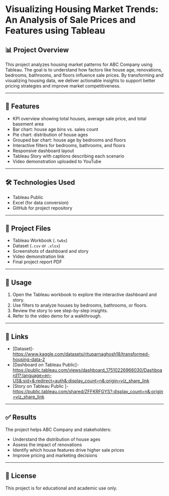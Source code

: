 # Visualizing Housing Market Trends: An Analysis of Sale Prices and Features using Tableau

## 📊 Project Overview

This project analyzes housing market patterns for ABC Company using Tableau. The goal is to understand how factors like house age, renovations, bedrooms, bathrooms, and floors influence sale prices. By transforming and visualizing housing data, we deliver actionable insights to support better pricing strategies and improve market competitiveness.

---

## 🚀 Features

- KPI overview showing total houses, average sale price, and total basement area
- Bar chart: house age bins vs. sales count
- Pie chart: distribution of house ages
- Grouped bar chart: house age by bedrooms and floors
- Interactive filters for bedrooms, bathrooms, and floors
- Responsive dashboard layout
- Tableau Story with captions describing each scenario
- Video demonstration uploaded to YouTube

---

## 🛠️ Technologies Used

- Tableau Public
- Excel (for data conversion)
- GitHub for project repository

---

## 📁 Project Files

- Tableau Workbook (`.twbx`)
- Dataset (`.csv` or `.xlsx`)
- Screenshots of dashboard and story
- Video demonstration link
- Final project report PDF

---

## 🎯 Usage

1. Open the Tableau workbook to explore the interactive dashboard and story.
2. Use filters to analyze houses by bedrooms, bathrooms, or floors.
3. Review the story to see step-by-step insights.
4. Refer to the video demo for a walkthrough.

---

## 📎 Links

- [Dataset]- https://www.kaggle.com/datasets/rituparnaghosh18/transformed-housing-data-2
- [Dashboard on Tableau Public]- https://public.tableau.com/views/dashboard_17510226966030/Dashboard1?:language=en-US&:sid=&:redirect=auth&:display_count=n&:origin=viz_share_link
- [Story on Tableau Public ]- https://public.tableau.com/shared/ZFFKRFGYS?:display_count=n&:origin=viz_share_link

---

## ✅ Results

The project helps ABC Company and stakeholders:
- Understand the distribution of house ages
- Assess the impact of renovations
- Identify which house features drive higher sale prices
- Improve pricing and marketing decisions

---
## 📄 License

This project is for educational and academic use only.
